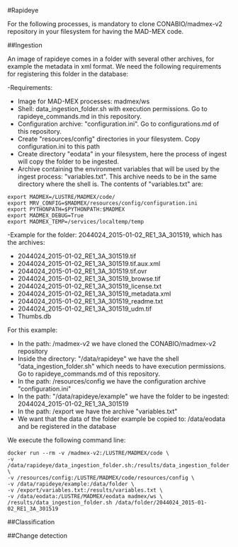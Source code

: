 #Rapideye

For the following processes, is mandatory to clone CONABIO/madmex-v2 repository in your filesystem for having the MAD-MEX code.


##Ingestion

An image of rapideye comes in a folder with several other archives, for example the metadata in xml format. We need the following requirements for registering this folder in the database:

-Requirements:

* Image for MAD-MEX processes: madmex/ws
* Shell: data_ingestion_folder.sh with execution permissions. Go to rapideye_commands.md in this repository.
* Configuration archive: "configuration.ini". Go to configurations.md of this repository.
* Create "resources/config" directories in your filesystem. Copy configuration.ini to this path
* Create directory "eodata" in your filesystem, here the process of ingest will copy the folder to be ingested.
* Archive containing the environment variables that will be used by the ingest process: "variables.txt". This archive needs to be in the same directory where the shell is. The contents of "variables.txt" are:

```
export MADMEX=/LUSTRE/MADMEX/code/
export MRV_CONFIG=$MADMEX/resources/config/configuration.ini
export PYTHONPATH=$PYTHONPATH:$MADMEX
export MADMEX_DEBUG=True
export MADMEX_TEMP=/services/localtemp/temp

```

-Example for the folder: 2044024_2015-01-02_RE1_3A_301519, which has the archives:

* 2044024_2015-01-02_RE1_3A_301519.tif
* 2044024_2015-01-02_RE1_3A_301519.tif.aux.xml
* 2044024_2015-01-02_RE1_3A_301519.tif.ovr
* 2044024_2015-01-02_RE1_3A_301519_browse.tif
* 2044024_2015-01-02_RE1_3A_301519_license.txt
* 2044024_2015-01-02_RE1_3A_301519_metadata.xml
* 2044024_2015-01-02_RE1_3A_301519_readme.txt
* 2044024_2015-01-02_RE1_3A_301519_udm.tif
* Thumbs.db

For this example:

* In the path: /madmex-v2 we have cloned the CONABIO/madmex-v2 repository
* Inside the directory: "/data/rapideye" we have the shell "data_ingestion_folder.sh" which needs to have execution permissions. Go to rapideye_commands.md of this repository.
* In the path: /resources/config we have the configuration archive "configuration.ini"
* In the path: "/data/rapideye/example" we have the folder to be ingested: 2044024_2015-01-02_RE1_3A_301519
* In the path: /export we have the archive "variables.txt"
* We want that the data of the folder example be copied to: /data/eodata and be registered in the database

We execute the following command line:


```
docker run --rm -v /madmex-v2:/LUSTRE/MADMEX/code \
-v /data/rapideye/data_ingestion_folder.sh:/results/data_ingestion_folder.sh \
-v /resources/config:/LUSTRE/MADMEX/code/resources/config \
-v /data/rapideye/example:/data/folder \
-v /export/variables.txt:/results/variables.txt \
-v /data/eodata:/LUSTRE/MADMEX/eodata madmex/ws \
/results/data_ingestion_folder.sh /data/folder/2044024_2015-01-02_RE1_3A_301519
```

















##Classification

##Change detection